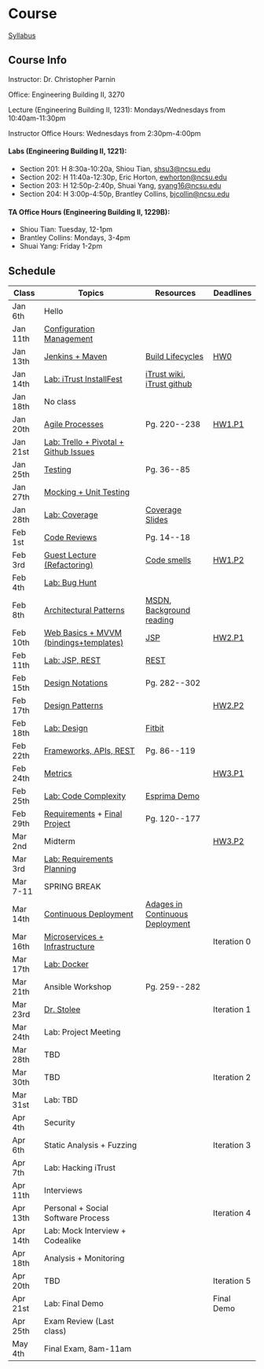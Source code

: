 # Course

[Syllabus](https://docs.google.com/document/d/1f6CLk1n6UHFu-HcXi54szjBKe59f0gRTzG0qidMyNPE/edit#)

## Course Info

Instructor: Dr. Christopher Parnin

Office: Engineering Building II, 3270

Lecture (Engineering Building II, 1231): Mondays/Wednesdays from 10:40am-11:30pm

Instructor Office Hours: Wednesdays from 2:30pm-4:00pm

#### Labs (Engineering Building II, 1221):

* Section 201: H 8:30a-10:20a, Shiou Tian, shsu3@ncsu.edu
* Section 202: H 11:40a-12:30p, Eric Horton, ewhorton@ncsu.edu
* Section 203: H 12:50p-2:40p, Shuai Yang, syang16@ncsu.edu
* Section 204: H 3:00p-4:50p, Brantley Collins, bjcollin@ncsu.edu

#### TA Office Hours (Engineering Building II, 1229B):

* Shiou Tian: Tuesday, 12-1pm
* Brantley Collins: Mondays, 3-4pm
* Shuai Yang: Friday 1-2pm

## Schedule

| Class    | Topics                           |  Resources |  Deadlines |
|----------|----------------------------------|------------| ---------- |
| Jan 6th  | Hello                            | &nbsp;     |  &nbsp;    | 
| Jan 11th | [Configuration Management](https://docs.google.com/presentation/d/1sVDyCBwFnb1C0xKTswzmhsNn-FKwCXl434uZkAunI6M/)         | &nbsp;     |  &nbsp;    |
| Jan 13th | [Jenkins + Maven](https://docs.google.com/presentation/d/1YhuMGqb2dhwZW7u-6KnmCBfVLInxkOJK6IJIpQwwrK8/)                  | [Build Lifecycles](https://maven.apache.org/guides/introduction/introduction-to-the-lifecycle.html)     |  [HW0](https://github.com/CSC-326/Course/blob/master/HW/HW0.md)       |
| Jan 14th | [Lab: iTrust InstallFest](https://github.com/CSC-326/Course/blob/master/Labs/Lab0.md)          | [iTrust wiki](http://agile.csc.ncsu.edu/iTrust/wiki/doku.php), [iTrust github](https://github.ncsu.edu/engr-csc326-staff/iTrust-v21)     |  &nbsp;    |
| Jan 18th | No class                         | &nbsp;     |  &nbsp;    |
| Jan 20th | [Agile Processes](https://docs.google.com/presentation/d/1lJVNr8wT4N_5MgHFTkFcJiHPM4stNlY-71F8O7kdj54/edit)                  |Pg. 220--238|  [HW1.P1](https://github.com/CSC-326/HW1.P1)    |
| Jan 21st | [Lab: Trello + Pivotal + Github Issues](https://github.com/CSC-326/Course/blob/master/Labs/Lab1.md)    | &nbsp;     |  &nbsp;    |
| Jan 25th | [Testing](https://docs.google.com/presentation/d/1EWfjObwBNx5ukoRWua_-qET4TtULHeqo4w9koCRlP_Y/edit#slide=id.g5ed33cf86_281)                          | Pg. 36--85 |  &nbsp;    |
| Jan 27th | [Mocking + Unit Testing](https://docs.google.com/presentation/d/1NIDCyIMmTYuY85jPuh1FwfmD3-xFN7AsmgjUy9FitxM/edit?usp=sharing)           | &nbsp;     |  &nbsp;    |
| Jan 28th | [Lab: Coverage](https://github.com/CSC-326/Course/blob/master/Labs/Lab2.md)                    |[Coverage Slides](https://docs.google.com/presentation/d/1wCRoa7g_aDY-nmq5ORnQoSbmpuAilHOobB-SXJISdh4/edit#slide=id.p)     |  &nbsp;    |
| Feb 1st  | [Code Reviews](https://docs.google.com/presentation/d/16i-DAylCTAbzY6_F2nOVByLRs8e5AftlCd-MkgKlhJ0/edit#slide=id.gff38ba208_0_26)                     | Pg. 14--18 |  &nbsp;    |
| Feb 3rd  | [Guest Lecture (Refactoring)](https://docs.google.com/presentation/d/1rg1SX2KH6sR7Dy6dqGtY6uktKkLQbA51PV-zM3pFmEs/edit?authkey=CNzI_OoJ)      | [Code smells](https://www.openlearning.com/courses/COMP461394/LectureNotes/Week2.0/badSmells.pdf?action=download)     |  [HW1.P2](https://github.com/CSC-326/HW1.P2)    |
| Feb 4th  | [Lab: Bug Hunt](https://github.com/CSC-326/Course/blob/master/Labs/Lab3.md)                 | &nbsp;     |  &nbsp;    |
| Feb 8th  | [Architectural Patterns](https://docs.google.com/presentation/d/1WH9018RljxnVzMy17G66i5DKXJgS6pMfluC2UG9lu08/edit#slide=id.gfffb248d7_0_0)           | [MSDN](https://msdn.microsoft.com/en-us/library/ee658117.aspx), [Background reading](http://www.cs.cmu.edu/afs/cs/project/able/ftp/intro_softarch/intro_softarch.pdf)     |  &nbsp;    |
| Feb 10th | [Web Basics + MVVM (bindings+templates)](https://docs.google.com/presentation/d/1lWXqzhgJ9oWaMnkXYMnpzQVGTOlbbBR0JkZsYx5eXk8/edit#slide=id.p)         |[JSP](https://www3.ntu.edu.sg/home/ehchua/programming/java/JSPByExample.html)     |  [HW2.P1](https://github.com/CSC-326/Course/blob/master/HW/HW2.md#selenium-tests-for-each-bug-40)    |
| Feb 11th | [Lab: JSP, REST](https://github.com/CSC-326/Course/blob/master/Labs/Lab4.md)                        | [REST](https://github.com/CSC-326/Course/raw/master/Slides/RESTAPI_Frameworks.pptx)     |  &nbsp;    |
| Feb 15th | [Design Notations](https://docs.google.com/presentation/d/1ynB4cTQAeqEfgzbHhPJC9NoehysI6rQE_K2U0wmTg2Q/edit#slide=id.i0)                 |Pg. 282--302|  &nbsp;    |
| Feb 17th | [Design Patterns](https://docs.google.com/presentation/d/10-45JPY4JzlWcb2Qojjmd8h7Yp8BwvtOqctrAgThpZg/edit#slide=id.i0)                  | &nbsp;     |  [HW2.P2](https://github.com/CSC-326/Course/blob/master/HW/HW2.md#selenium-tests-for-each-bug-40)    |
| Feb 18th | [Lab: Design](https://github.com/CSC-326/Course/blob/master/Labs/Lab5.md)                      | [Fitbit](https://dev.fitbit.com/docs/)     |  &nbsp;    |
| Feb 22th | [Frameworks, APIs, REST](https://github.com/CSC-326/Course/blob/master/Slides/RESTAPI_Frameworks.pptx?raw=true)           |Pg. 86--119 |  &nbsp;    |
| Feb 24th | [Metrics](https://docs.google.com/presentation/d/1kpgAuO0NXXaVjBSXkWq1z6c51vY5D86gBCWmfAobtt4/edit?usp=sharing)                          | &nbsp;     |  [HW3.P1](https://github.com/CSC-326/Course/blob/master/HW/HW3.md)    |
| Feb 25th | [Lab: Code Complexity](https://github.com/CSC-326/Complexity)             | [Esprima Demo](http://esprima.org/demo/parse.html?code=function%20functionName(%20node%20)%0A%7B%0A%09if(%20node.id%20)%0A%09%7B%0A%09%09return%20node.id.name%3B%0A%09%7D%0A%09return%20%22anon%20function%20%40%22%20%2B%20node.loc.start.line%3B%0A%7D)     |  &nbsp;    |
| Feb 29th | [Requirements](https://github.com/CSC-326/Course/blob/master/Slides/18_REUseCases.pptx?raw=true) + [Final Project](https://github.com/CSC-326/Course/blob/master/Project.md)     |Pg. 120--177|  &nbsp;    |
| Mar 2nd  | Midterm                          | &nbsp;     |  [HW3.P2](https://github.com/CSC-326/Course/blob/master/HW/HW3.md)    |
| Mar 3rd  | [Lab: Requirements Planning](https://github.com/CSC-326/Course/blob/master/Labs/Lab6.md)       | &nbsp;     |  &nbsp;    |
| Mar 7-11 | SPRING BREAK                     | &nbsp;     |  &nbsp;    |
| Mar 14th | [Continuous Deployment](https://docs.google.com/presentation/d/1-LyXc798R08AaPQI4yCVCCVZryP0kgQY5KqQgzAfmuc/edit#slide=id.p)            | [Adages in Continuous Deployment](https://github.com/CSC-326/Course/blob/master/Slides/Adages.pdf)     |  &nbsp;    |
| Mar 16th | [Microservices + Infrastructure](https://docs.google.com/presentation/d/1JcBtoGYqQpZ-32O3fMTT3IPeBddwk-s-pocLzD67KLk/edit?usp=sharing)   | &nbsp;     |Iteration 0 |
| Mar 17th | [Lab: Docker](https://github.com/CSC-326/Course/blob/master/Practicum/Docker.md)                      | &nbsp;     |  &nbsp;    |
| Mar 21th | Ansible Workshop                             |Pg. 259--282|  &nbsp;    |
| Mar 23rd | [Dr. Stolee](http://people.engr.ncsu.edu/ktstolee/)                    | &nbsp;     |Iteration 1 |
| Mar 24th | Lab: Project Meeting             | &nbsp;     |  &nbsp;    |
| Mar 28th | TBD                              | &nbsp;     |  &nbsp;    |
| Mar 30th | TBD                              | &nbsp;     |Iteration 2|
| Mar 31st | Lab: TBD                         | &nbsp;     |  &nbsp;    |
| Apr 4th  | Security                         | &nbsp;     |  &nbsp;    |
| Apr 6th  | Static Analysis + Fuzzing        | &nbsp;     |Iteration 3 |
| Apr 7th  | Lab: Hacking iTrust              | &nbsp;     |  &nbsp;    |
| Apr 11th | Interviews                       | &nbsp;     |  &nbsp;    |
| Apr 13th |Personal + Social Software Process| &nbsp;     |Iteration 4 |
| Apr 14th | Lab: Mock Interview + Codealike  | &nbsp;     |  &nbsp;    |
| Apr 18th | Analysis + Monitoring            | &nbsp;     |  &nbsp;    |
| Apr 20th | TBD                              | &nbsp;     |Iteration 5 |
| Apr 21st | Lab: Final Demo                  | &nbsp;     | Final Demo |
| Apr 25th | Exam Review (Last class)         | &nbsp;     |  &nbsp;    |
| May 4th  | Final Exam, 8am-11am             | &nbsp;     |  &nbsp;    |
